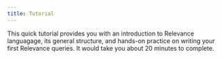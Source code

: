 ```yaml
---
title: Tutorial
---
```


This quick tutorial provides you with an introduction to Relevance languagage, its general structure, and hands-on practice on writing your first Relevance queries. It would take you about 20 minutes to complete.
